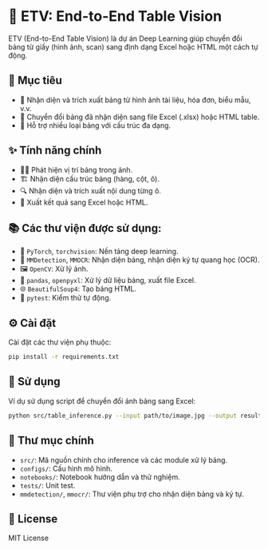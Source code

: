 # 🧾 ETV: End-to-End Table Vision

ETV (End-to-End Table Vision) là dự án Deep Learning giúp chuyển đổi bảng từ giấy (hình ảnh, scan) sang định dạng Excel hoặc HTML một cách tự động.

## 🎯 Mục tiêu

- 📄 Nhận diện và trích xuất bảng từ hình ảnh tài liệu, hóa đơn, biểu mẫu, v.v.
- 🔄 Chuyển đổi bảng đã nhận diện sang file Excel (.xlsx) hoặc HTML table.
- 🧩 Hỗ trợ nhiều loại bảng với cấu trúc đa dạng.

## ✨ Tính năng chính

- 🕵️‍♂️ Phát hiện vị trí bảng trong ảnh.
- 🏗️ Nhận diện cấu trúc bảng (hàng, cột, ô).
- 🔍 Nhận diện và trích xuất nội dung từng ô.
- 💾 Xuất kết quả sang Excel hoặc HTML.

## 📚 Các thư viện được sử dụng:

- 🤖 `PyTorch`, `torchvision`: Nền tảng deep learning.
- 🦾 `MMDetection`, `MMOCR`: Nhận diện bảng, nhận diện ký tự quang học (OCR).
- 🖼️ `OpenCV`: Xử lý ảnh.
- 📝 `pandas`, `openpyxl`: Xử lý dữ liệu bảng, xuất file Excel.
- 🌐 `BeautifulSoup4`: Tạo bảng HTML.
- 🧪 `pytest`: Kiểm thử tự động.

## ⚙️ Cài đặt

Cài đặt các thư viện phụ thuộc:
```bash
pip install -r requirements.txt
```

## 🚀 Sử dụng

Ví dụ sử dụng script để chuyển đổi ảnh bảng sang Excel:
```bash
python src/table_inference.py --input path/to/image.jpg --output result.xlsx
```

## 📁 Thư mục chính

- `src/`: Mã nguồn chính cho inference và các module xử lý bảng.
- `configs/`: Cấu hình mô hình.
- `notebooks/`: Notebook hướng dẫn và thử nghiệm.
- `tests/`: Unit test.
- `mmdetection/`, `mmocr/`: Thư viện phụ trợ cho nhận diện bảng và ký tự.

## 📜 License

MIT License
